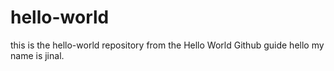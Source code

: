 # hello-world
this is the hello-world repository from the Hello World Github guide
hello my name is jinal.
